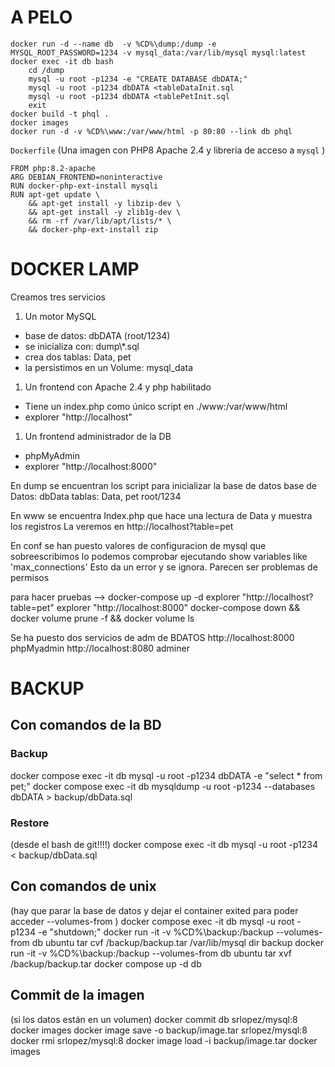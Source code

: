 # A PELO
```
docker run -d --name db  -v %CD%\dump:/dump -e MYSQL_ROOT_PASSWORD=1234 -v mysql_data:/var/lib/mysql mysql:latest
docker exec -it db bash
    cd /dump
    mysql -u root -p1234 -e "CREATE DATABASE dbDATA;"
    mysql -u root -p1234 dbDATA <tableDataInit.sql
    mysql -u root -p1234 dbDATA <tablePetInit.sql
    exit
docker build -t phql .
docker images
docker run -d -v %CD%\www:/var/www/html -p 80:80 --link db phql
```

`Dockerfile` (Una imagen con PHP8 Apache 2.4 y librería de acceso a `mysql` )
```
FROM php:8.2-apache
ARG DEBIAN_FRONTEND=noninteractive
RUN docker-php-ext-install mysqli
RUN apt-get update \
    && apt-get install -y libzip-dev \
    && apt-get install -y zlib1g-dev \
    && rm -rf /var/lib/apt/lists/* \
    && docker-php-ext-install zip
``` 

# DOCKER LAMP

Creamos tres servicios

1. Un motor MySQL
- base de datos: dbDATA (root/1234)
- se inicializa con: dump\\*.sql
- crea dos tablas: Data, pet
- la persistimos en un Volume: mysql_data

1. Un frontend con Apache 2.4 y php habilitado
- Tiene un index.php como único script en ./www:/var/www/html 
- explorer "http://localhost"

1. Un frontend administrador de la DB
- phpMyAdmin
- explorer "http://localhost:8000"


En dump se encuentran los script para inicializar la base de datos
base de Datos: dbData
tablas: Data, pet
root/1234

En www se encuentra Index.php que hace una lectura de Data y muestra los registros
La veremos en http://localhost?table=pet

En conf se han puesto valores de configuracion de mysql que sobreescribimos
lo podemos comprobar ejecutando
show variables like 'max_connections'
Esto da un error y se ignora. Parecen ser problemas de permisos


para hacer pruebas -->
docker-compose up -d
explorer "http://localhost?table=pet"
explorer "http://localhost:8000"
docker-compose down && docker volume prune -f && docker volume ls

Se ha puesto dos servicios de adm de BDATOS
http://localhost:8000 phpMyadmin
http://localhost:8080 adminer




# BACKUP

## Con comandos de la BD
### Backup
docker compose exec -it db mysql -u root -p1234 dbDATA -e "select * from pet;"
docker compose exec -it db mysqldump -u root -p1234 --databases dbDATA > backup/dbData.sql
### Restore
(desde el bash de git!!!!)
docker compose exec -it db mysql -u root -p1234 < backup/dbData.sql

## Con comandos de unix
(hay que parar la base de datos y dejar el container exited para poder acceder --volumes-from )
docker compose exec -it db mysql -u root -p1234 -e "shutdown;"
docker run -it -v %CD%\backup:/backup --volumes-from db ubuntu tar cvf /backup/backup.tar /var/lib/mysql
dir backup
docker run -it -v %CD%\backup:/backup --volumes-from db ubuntu tar xvf /backup/backup.tar
docker compose up -d db


## Commit de la imagen
(si los datos están en un volumen)
docker commit db  srlopez/mysql:8
docker images
docker image save -o backup/image.tar srlopez/mysql:8
docker rmi srlopez/mysql:8
docker image load -i backup/image.tar 
docker images


